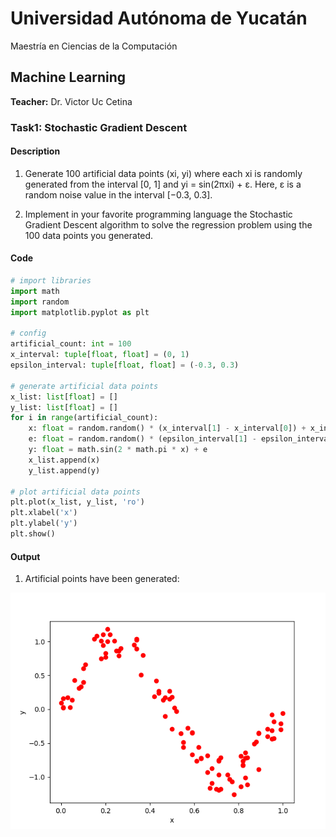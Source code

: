 # Universidad Autónoma de Yucatán

Maestría en Ciencias de la Computación

## Machine Learning

**Teacher:** Dr. Victor Uc Cetina

### Task1: Stochastic Gradient Descent

#### Description

1. Generate 100 artificial data points (xi, yi) where each xi is randomly generated from the interval [0, 1]
   and yi = sin(2πxi) + ε. Here, ε is a random noise value in the interval [−0.3, 0.3].

2. Implement in your favorite programming language the Stochastic Gradient Descent algorithm to solve the regression
   problem using the 100 data points you generated.

#### Code

```python
# import libraries
import math
import random
import matplotlib.pyplot as plt

# config
artificial_count: int = 100
x_interval: tuple[float, float] = (0, 1)
epsilon_interval: tuple[float, float] = (-0.3, 0.3)

# generate artificial data points
x_list: list[float] = []
y_list: list[float] = []
for i in range(artificial_count):
    x: float = random.random() * (x_interval[1] - x_interval[0]) + x_interval[0]
    e: float = random.random() * (epsilon_interval[1] - epsilon_interval[0]) + epsilon_interval[0]
    y: float = math.sin(2 * math.pi * x) + e
    x_list.append(x)
    y_list.append(y)

# plot artificial data points
plt.plot(x_list, y_list, 'ro')
plt.xlabel('x')
plt.ylabel('y')
plt.show()
```

#### Output

1. Artificial points have been generated:

![](img/output1.png)
